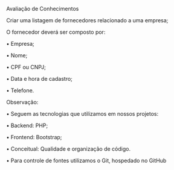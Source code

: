 Avaliação de Conhecimentos

Criar uma listagem de fornecedores relacionado a uma empresa;

O fornecedor deverá ser composto por:

• Empresa;

• Nome;

• CPF ou CNPJ;

• Data e hora de cadastro;

• Telefone.



Observação:

• Seguem as tecnologias que utilizamos em nossos projetos:

• Backend: PHP;

• Frontend: Bootstrap;

• Conceitual: Qualidade e organização de código.

• Para controle de fontes utilizamos o Git, hospedado no GitHub